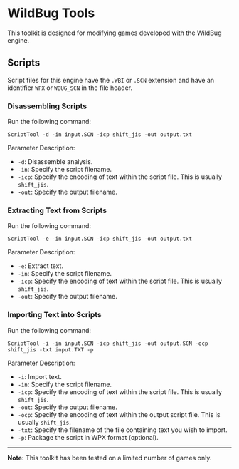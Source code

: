 # WildBug Tools

This toolkit is designed for modifying games developed with the WildBug engine.

## Scripts

Script files for this engine have the `.WBI` or `.SCN` extension and have an identifier `WPX` or `WBUG_SCN` in the file header.

### Disassembling Scripts

Run the following command:
```
ScriptTool -d -in input.SCN -icp shift_jis -out output.txt
```

Parameter Description:
- `-d`: Disassemble analysis.
- `-in`: Specify the script filename.
- `-icp`: Specify the encoding of text within the script file. This is usually `shift_jis`.
- `-out`: Specify the output filename.

### Extracting Text from Scripts

Run the following command:
```
ScriptTool -e -in input.SCN -icp shift_jis -out output.txt
```

Parameter Description:
- `-e`: Extract text.
- `-in`: Specify the script filename.
- `-icp`: Specify the encoding of text within the script file. This is usually `shift_jis`.
- `-out`: Specify the output filename.

### Importing Text into Scripts

Run the following command:
```
ScriptTool -i -in input.SCN -icp shift_jis -out output.SCN -ocp shift_jis -txt input.TXT -p
```

Parameter Description:
- `-i`: Import text.
- `-in`: Specify the script filename.
- `-icp`: Specify the encoding of text within the script file. This is usually `shift_jis`.
- `-out`: Specify the output filename.
- `-ocp`: Specify the encoding of text within the output script file. This is usually `shift_jis`.
- `-txt`: Specify the filename of the file containing text you wish to import.
- `-p`: Package the script in WPX format (optional).

---

**Note:** This toolkit has been tested on a limited number of games only.
